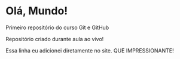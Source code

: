 # Olá, Mundo!
 Primeiro repositório do curso Git e GitHub

 Repositório criado durante aula ao vivo!

 Essa linha eu adicionei diretamente no site. QUE IMPRESSIONANTE!
